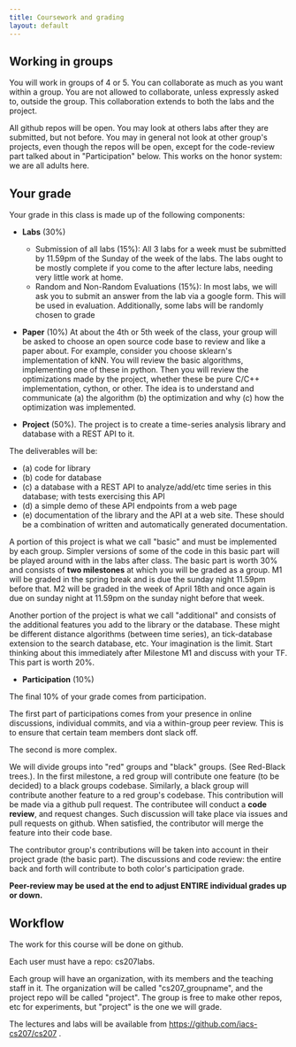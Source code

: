 ```yaml
---
title: Coursework and grading
layout: default
---
```



## Working in groups

You will work in groups of 4 or 5. You can collaborate as much as you want within a group. You are not allowed to collaborate, unless expressly asked to, outside the group. This collaboration extends to both the labs and the project.

All github repos will be open. You may look at others labs after they are submitted, but not before. You may in general not look at other group's projects, even though the repos will be open, except for the code-review part talked about in "Participation" below. This works on the honor system: we are all adults here.

## Your grade

Your grade in this class is made up of the following components:

- **Labs** (30%)
    - Submission of all labs (15%): All 3 labs for a week must be submitted by 11.59pm of the Sunday of the week of the labs. The labs ought to be mostly complete if you come to the after lecture labs, needing very little work at home.
    - Random and Non-Random Evaluations (15%): In most labs, we will ask you to submit an answer from the lab via a google form. This will be used in evaluation. Additionally, some labs will be randomly chosen to grade

 - **Paper** (10%) At about the 4th or 5th week of the class, your group will be asked to choose an open source code base to review and like a paper about. For example, consider you choose sklearn's implementation of kNN. You will review the basic algorithms, implementing one of these in python. Then you will review the optimizations made by the project, whether these be pure C/C++ implementation, cython, or other. The idea is to understand and communicate (a) the algorithm (b) the optimization and why (c) how the optimization was implemented.

- **Project** (50%). The project is to create a time-series analysis library and database with a REST API to it.

The deliverables will be:

- (a) code for library
- (b) code for database
- (c) a database with a REST API to analyze/add/etc time series in this database; with tests exercising this API
- (d) a simple demo of these API endpoints from a web page
- (e) documentation of the library and the API at a web site. These should be a combination of written and automatically generated documentation.

A portion of this project is what we call "basic" and must be implemented by each group. Simpler versions of some of the code in this basic part will be played around with in the labs after class. The basic part is worth 30% and consists of **two milestones** at which you will be graded as a group. M1 will be graded in the spring break and is due the sunday night 11.59pm before that. M2 will be graded in the week of April 18th and once again is due on sunday night at 11.59pm on the sunday night before that week.

Another portion of the project is what we call "additional" and consists of the additional features you add to the library or the database. These might be different distance algorithms (between time series), an tick-database extension to the search database, etc. Your imagination is the limit. Start thinking about this immediately after Milestone M1 and discuss with your TF. This part is worth 20%.

- **Participation** (10%)

 The final 10% of your grade comes from participation.

The first part of participations comes from your presence in online discussions, individual commits, and via a within-group peer review. This is to ensure that certain team members dont slack off.

The second is more complex.

 We will divide groups into "red" groups and "black" groups. (See Red-Black trees.). In the first milestone, a red group will contribute one feature (to be decided) to a black groups codebase. Similarly, a black group will contribute another feature to a red group's codebase. This contribution will be made via a github pull request. The contributee will conduct a **code review**, and request changes. Such discussion will take place via issues and pull requests on github. When satisfied, the contributor will merge the feature into their code base.

 The contributor group's contributions will be taken into account in their project grade (the basic part). The discussions and code review: the entire back and forth will contribute to both color's participation grade.


**Peer-review may be used at the end to adjust ENTIRE individual grades up or down.**

## Workflow

The work for this course will be done on github.

Each user must have a repo: cs207labs.

Each group will have an organization, with its members and the teaching staff in it. The organization will be called "cs207_groupname", and the project repo will be called "project". The group is free to make other repos, etc for experiments, but "project" is the one we will grade.

The lectures and labs will be available from https://github.com/iacs-cs207/cs207 .
